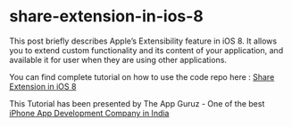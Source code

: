 # share-extension-in-ios-8

This post briefly describes Apple’s Extensibility feature in iOS 8. It allows you to extend custom functionality and its content of your application, and available it for user when they are using other applications.

You can find complete tutorial on how to use the code repo here : [Share Extension in iOS 8](http://www.theappguruz.com/ios/share-extension-in-ios-8/)

This Tutorial has been presented by The App Guruz - One of the best [iPhone App Development Company in India](http://www.theappguruz.com/iphone-app-development/)
